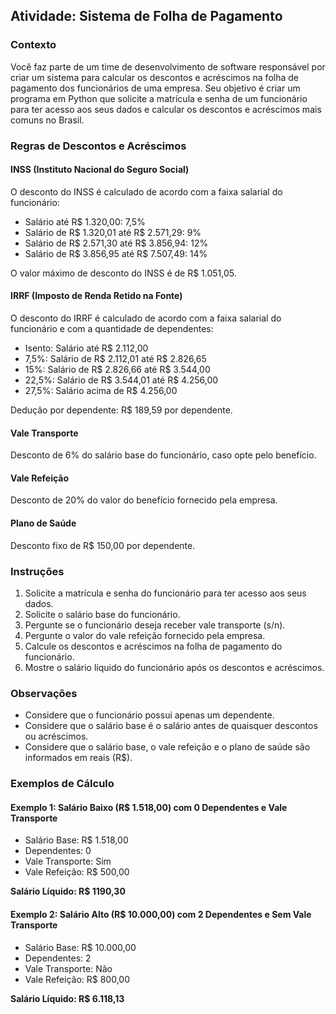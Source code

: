 ## Atividade: Sistema de Folha de Pagamento

### Contexto

Você faz parte de um time de desenvolvimento de software responsável por criar um sistema para calcular os descontos e acréscimos na folha de pagamento dos funcionários de uma empresa. Seu objetivo é criar um programa em Python que solicite a matrícula e senha de um funcionário para ter acesso aos seus dados e calcular os descontos e acréscimos mais comuns no Brasil.

### Regras de Descontos e Acréscimos

#### INSS (Instituto Nacional do Seguro Social)

O desconto do INSS é calculado de acordo com a faixa salarial do funcionário:

* Salário até R$ 1.320,00: 7,5%
* Salário de R$ 1.320,01 até R$ 2.571,29: 9%
* Salário de R$ 2.571,30 até R$ 3.856,94: 12%
* Salário de R$ 3.856,95 até R$ 7.507,49: 14%

O valor máximo de desconto do INSS é de R$ 1.051,05.

#### IRRF (Imposto de Renda Retido na Fonte)

O desconto do IRRF é calculado de acordo com a faixa salarial do funcionário e com a quantidade de dependentes:

* Isento: Salário até R$ 2.112,00
* 7,5%: Salário de R$ 2.112,01 até R$ 2.826,65
* 15%: Salário de R$ 2.826,66 até R$ 3.544,00
* 22,5%: Salário de R$ 3.544,01 até R$ 4.256,00
* 27,5%: Salário acima de R$ 4.256,00

Dedução por dependente: R$ 189,59 por dependente.

#### Vale Transporte

Desconto de 6% do salário base do funcionário, caso opte pelo benefício.

#### Vale Refeição

Desconto de 20% do valor do benefício fornecido pela empresa.

#### Plano de Saúde

Desconto fixo de R$ 150,00 por dependente.

### Instruções

1.  Solicite a matrícula e senha do funcionário para ter acesso aos seus dados.
2.  Solicite o salário base do funcionário.
3.  Pergunte se o funcionário deseja receber vale transporte (s/n).
4.  Pergunte o valor do vale refeição fornecido pela empresa.
5.  Calcule os descontos e acréscimos na folha de pagamento do funcionário.
6.  Mostre o salário líquido do funcionário após os descontos e acréscimos.

### Observações

* Considere que o funcionário possui apenas um dependente.
* Considere que o salário base é o salário antes de quaisquer descontos ou acréscimos.
* Considere que o salário base, o vale refeição e o plano de saúde são informados em reais (R$).

### Exemplos de Cálculo

#### Exemplo 1: Salário Baixo (R$ 1.518,00) com 0 Dependentes e Vale Transporte

* Salário Base: R$ 1.518,00
* Dependentes: 0
* Vale Transporte: Sim
* Vale Refeição: R$ 500,00
  
**Salário Líquido: R$ 1190,30**

#### Exemplo 2: Salário Alto (R$ 10.000,00) com 2 Dependentes e Sem Vale Transporte

* Salário Base: R$ 10.000,00
* Dependentes: 2
* Vale Transporte: Não
* Vale Refeição: R$ 800,00
  
**Salário Líquido: R$ 6.118,13**
